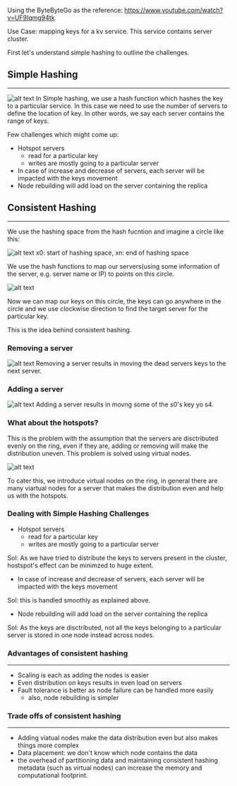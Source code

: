 Using the ByteByteGo as the reference: https://www.youtube.com/watch?v=UF9Iqmg94tk

Use Case: mapping keys for a kv service. This service contains server cluster. 

First let's understand simple hashing to outline the challenges.

## Simple Hashing
---
![alt text](./.resources/simple_hashing.png)
In Simple hashing, we use a hash function which hashes the key to a particular service. In this case we need to use the number of servers to define the location of key. 
In other words, we say each server contains the range of keys.

Few challenges which might come up:
- Hotspot servers
    - read for a particular key
    - writes are mostly going to a particular server
- In case of increase and decrease of servers, each server will be impacted with the keys movement
- Node rebuilding will add load on the server containing the replica

## Consistent Hashing
---
We use the hashing space from the hash fucntion and imagine a circle like this:

![alt text](./.resources/hashing_circle.png)
x0: start of hashing space, xn: end of hashing space


We use the hash functions to map our servers(using some information of the server, e.g. server name or IP) to points on this circle.

![alt text](./.resources/servers.png)

Now we can map our keys on this circle, the keys can go anywhere in the circle and we use clockwise direction to find the target server for the particular key.

This is the idea behind consistent hashing.

### Removing a server
![alt text](./.resources/removing_server.png)
Removing a server results in moving the dead servers keys to the next server.

### Adding a server
![alt text](./.resources/add_server.png)
Adding a server results in movng some of the s0's key yo s4.

### What about the hotspots?
This is the problem with the assumption that the servers are disctributed evenly on the ring, even if they are, adding or removing will make the distribution uneven. This problem is solved using virtual nodes.

![alt text](./.resources/virual_nodes.png)

To cater this, we introduce virtual nodes on the ring, in general there are many viartual nodes for a server that makes the distribution even and help us with the hotspots.

### Dealing with Simple Hashing Challenges

- Hotspot servers
    - read for a particular key
    - writes are mostly going to a particular server

Sol: As we have tried to distribute the keys to servers present in the cluster, hostspot's effect can be minimzed to huge extent.

- In case of increase and decrease of servers, each server will be impacted with the keys movement

Sol: this is handled smoothly as explained above.

- Node rebuilding will add load on the server containing the replica

Sol: As the keys are disctributed, not all the keys belonging to a particular server is stored in one node instead across nodes.


### Advantages of consistent hashing
---
- Scaling is each as adding the nodes is easier
- Even distribution on keys results in even load on servers
- Fault tolerance is better as node failure can be handled more easily
    - also, node rebuilding is simpler  

### Trade offs of consistent hashing
---
- Adding viatual nodes make the data distribution even but also makes things more complex
- Data placement: we don't know which node contains the data
- the overhead of partitioning data and maintaining consistent hashing metadata (such as virtual nodes) can increase the memory and computational footprint.